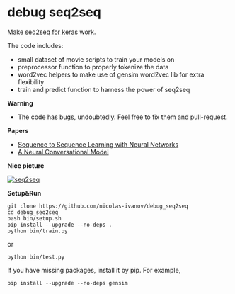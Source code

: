 # debug seq2seq
Make [seq2seq for keras](https://github.com/farizrahman4u/seq2seq) work.

The code includes:

* small dataset of movie scripts to train your models on
* preprocessor function to properly tokenize the data
* word2vec helpers to make use of gensim word2vec lib for extra flexibility
* train and predict function to harness the power of seq2seq
 

**Warning**

* The code has bugs, undoubtedly. Feel free to fix them and pull-request.


**Papers**

* [Sequence to Sequence Learning with Neural Networks](http://papers.nips.cc/paper/5346-sequence-to-sequence-learning-with-neural-networks.pdf)
* [A Neural Conversational Model](http://arxiv.org/pdf/1506.05869v1.pdf)

**Nice picture**

[![seq2seq](https://4.bp.blogspot.com/-aArS0l1pjHQ/Vjj71pKAaEI/AAAAAAAAAxE/Nvy1FSbD_Vs/s640/2TFstaticgraphic_alt-01.png)](http://4.bp.blogspot.com/-aArS0l1pjHQ/Vjj71pKAaEI/AAAAAAAAAxE/Nvy1FSbD_Vs/s1600/2TFstaticgraphic_alt-01.png)

**Setup&Run**

    git clone https://github.com/nicolas-ivanov/debug_seq2seq
    cd debug_seq2seq
    bash bin/setup.sh
    pip install --upgrade --no-deps .
    python bin/train.py
or

    python bin/test.py
    
If you have missing packages, install it by pip. For example,

    pip install --upgrade --no-deps gensim
